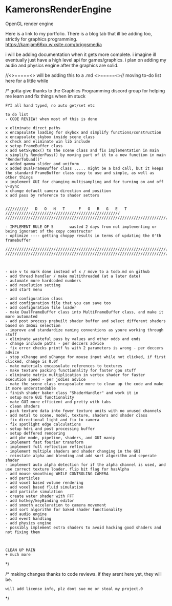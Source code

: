 # KameronsRenderEngine
OpenGL render engine

Here is a link to my portfolio. There is a blog tab that ill be adding too, strictly for graphics programming.
https://kamjam66xx.wixsite.com/briggsmedia


i will be adding documentation when it gets more complete. i imagine ill eventually just have a high level api for games/graphics. 
i plan on adding my audio and physics engine after the graphics are solid.




//<>=====<> will be adding this to a .md <>=====<>// moving to-do list here for a little while


/*	 gotta give thanks to the Graphics Programming discord group for helping me learn and fix things when im stuck

	FYI all hand typed, no auto get/set etc

	to do list
	- CODE REVIEW! when most of this is done

	x eliminate direct paths
	x encapsulate loading for skybox and simplify functions/construction
	x encapsulate skybox inside scene class
	x check and eliminate win lib include
	x setup FrameBuffer class
	x add GetSkyBox() to the scene class and fix implementation in main
	x simplify RenderPass() by moving part of it to a new function in main "RenderToQuad()"
	x added gamma slider and uniform 
	x added DualFrameBuffer class ..... might be a bad call, but it keeps the standard FrameBuffer class easy to use and simple, as well as other things
	x implement GUI for changing multisampling and for turning on and off v-sync
	x change default camera direction and position
	x add pass by reference to shader setters
	

	//////////   D   O   N   T      F   O   R   G   E   T   //////////////////////////////////////////////////
	//////////////////////////////////////////////////////////////////////////////////////////////////////////

	- IMPLEMENT RULE OF 5       wasted 2 days from not implementing or being ignorant of the copy constructor
	- optimize ---- getting choppy results in terms of updating the 0'th framebuffer

	//////////////////////////////////////////////////////////////////////////////////////////////////////////
	//////////////////////////////////////////////////////////////////////////////////////////////////////////



	- use v to mark done instead of x / move to a todo.md on github 
	- add thread handler / make multithreaded (at a later date)
	- automate more hardcoded numbers
	- add resolution setting
	- add start menu
	
	- add configuration class
	- add configuration file that you can save too
	- add configuration file loader
	- make DualFrameBuffer class into MultiFrameBuffer class, and make it more automated
	- add post process prebuilt shader buffer and select different shaders based on ImGui selection
	- improve and standardize naming conventions as youre working through stuff
	- eliminate wasteful pass by values and other odds and ends
	- change include paths - per deccers advice
	- fix error checks printf %s with 2 parameters is wrong - per deccers advice
	- stop xChange and yChange for mouse input while not clicked, if first clicked, change is 0.0f
	- make materials encapsulate references to textures 
	- make texture packing functionality for faster gpu stuff 
	- eliminate matrix multiplication in vertex shader for faster execution speed - per jodies advice
	- make the scene class encapsulate more to clean up the code and make it more understandable
	- finish shader baker class "ShaderHandler" and work it in
	- setup more GUI functionality 
	- make GUI more efficient and pretty with tabs
	- clean shaders
	- pack texture data into fewer texture units with no unused channels
	- add metal to scene, model, texture, shaders and shader class
	- fix directional light and fix to camera
	- fix spotlight edge calculations
	- setup hdri and post processing buffer
	- setup deffered rendering
	- add pbr mode, pipeline, shaders, and GUI manip
	- implement fast fourier transform
	- implement full reflection reflection
	- implement multiple shaders and shader changing in the GUI
	- reinstate alpha and blending and add sort algorithm and seperate shader 
	- implement auto alpha detection for if the alpha channel is used, and use correct texture loader. flip bit flag for hasAlpha
	- add mouse smoothing WHILE CONTROLING CAMERA
	- add particles
	- add voxel based volume rendering
	- add voxel based fluid simulation
	- add particle simulation
	- create water shader with FFT
	- add hotkey/keyBinding editor
	- add smooth acceleration to camera movement
	- add sort algorithm for baked shader functionality
	- add audio engine
	- add event handling
	- add physics engine
	- possibly implement extra shaders to avoid hacking good shaders and not fixing them	



	CLEAN UP MAIN
	+ much more

*/

/*
	making changes thanks to code reviews. if they arent here yet, they will be. 

	will add license info, plz dont sue me or steal my project.0
*/
